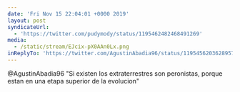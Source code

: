```yaml
---
date: 'Fri Nov 15 22:04:01 +0000 2019'
layout: post
syndicateUrl:
  - 'https://twitter.com/pudymody/status/1195462482468491269'
media:
  - /static/stream/EJcix-pX0AAn0Lx.png
inReplyTo: 'https://twitter.com/AgustinAbadia96/status/1195456203628957697'
---
```

@AgustinAbadia96 "Si existen los extraterrestres son peronistas, porque estan en una etapa superior de la evolucion" 